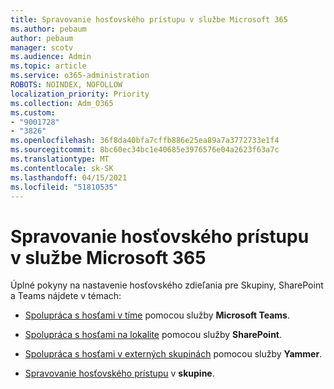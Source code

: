 ```yaml
---
title: Spravovanie hosťovského prístupu v službe Microsoft 365
ms.author: pebaum
author: pebaum
manager: scotv
ms.audience: Admin
ms.topic: article
ms.service: o365-administration
ROBOTS: NOINDEX, NOFOLLOW
localization_priority: Priority
ms.collection: Adm_O365
ms.custom:
- "9001728"
- "3826"
ms.openlocfilehash: 36f8da40bfa7cffb886e25ea89a7a3772733e1f4
ms.sourcegitcommit: 8bc60ec34bc1e40685e3976576e04a2623f63a7c
ms.translationtype: MT
ms.contentlocale: sk-SK
ms.lasthandoff: 04/15/2021
ms.locfileid: "51810535"
---
```

# <a name="manage-guest-access-in-microsoft-365"></a>Spravovanie hosťovského prístupu v službe Microsoft 365

Úplné pokyny na nastavenie hosťovského zdieľania pre Skupiny, SharePoint a Teams nájdete v témach: 

- [Spolupráca s hosťami v tíme](https://docs.microsoft.com/microsoft-365/solutions/collaborate-as-team?view=o365-worldwide) pomocou služby **Microsoft Teams**. 

- [Spolupráca s hosťami na lokalite](https://docs.microsoft.com/microsoft-365/solutions/collaborate-in-site?view=o365-worldwide) pomocou služby **SharePoint**. 

- [Spolupráca s hosťami v externých skupinách](https://docs.microsoft.com/yammer/work-with-external-users/create-and-manage-external-groups?redirectSourcePath=%252farticle%252f9ccd15ce-0efc-4dc1-81bc-4a424ab6f92a.aspx) pomocou služby **Yammer**. 

- [Spravovanie hosťovského prístupu](https://docs.microsoft.com/microsoft-365/admin/create-groups/manage-guest-access-in-groups?view=o365-worldwide) v **skupine**.
